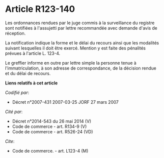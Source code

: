# Article R123-140

Les ordonnances rendues par le juge commis à la surveillance du registre sont notifiées à l'assujetti par lettre recommandée
avec demande d'avis de réception.

La notification indique la forme et le délai du recours ainsi que les modalités suivant lesquelles il doit être exercé.
Mention y est faite des pénalités prévues à l'article L. 123-4.

Le greffier informe en outre par lettre simple la personne tenue à l'immatriculation, à son adresse de correspondance, de la
décision rendue et du délai de recours.

**Liens relatifs à cet article**

_Codifié par_:

  - Décret n°2007-431 2007-03-25 JORF 27 mars 2007

_Cité par_:

  - Décret n°2014-543 du 26 mai 2014 (V)
  - Code de commerce - art. R134-9 (V)
  - Code de commerce - art. R526-24 (VD)

_Cite_:

  - Code de commerce. - art. L123-4 (M)
